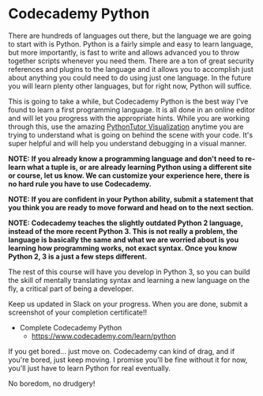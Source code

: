 # Codecademy Python
There are hundreds of languages out there, but the language we are going to start with is Python. Python is a fairly simple and easy to learn language, but more importantly, is fast to write and allows advanced you to throw together scripts whenever you need them. There are a ton of great security references and plugins to the language and it allows you to accomplish just about anything you could need to do using just one language. In the future you will learn plenty other languages, but for right now, Python will suffice.

This is going to take a while, but Codecademy Python is the best way I've found to learn a first programming language. It is all done in an online editor and will let you progress with the appropriate hints. While you are working through this, use the amazing [PythonTutor Visualization](http://www.pythontutor.com/visualize.html#mode=edit) anytime you are trying to understand what is going on behind the scene with your code. It's super helpful and will help you understand debugging in a visual manner.

**NOTE: If you already know a programming language and don't need to re-learn what a tuple is, or are already learning Python using a different site or course, let us know. We can customize your experience here, there is no hard rule you have to use Codecademy.**

**NOTE: If you are confident in your Python ability, submit a statement that you think you are ready to move forward and head on to the next section.**

**NOTE: Codecademy teaches the slightly outdated Python 2 language, instead of the more recent Python 3. This is not really a problem, the language is basically the same and what we are worried about is you learning how programming works, not exact syntax. Once you know Python 2, 3 is a just a few steps different.**

The rest of this course will have you develop in Python 3, so you can build the skill of mentally translating syntax and learning a new language on the fly, a critical part of being a developer. 

Keep us updated in Slack on your progress. When you are done, submit a screenshot of your completion certificate!! 

   * Complete Codecademy Python
      * <https://www.codecademy.com/learn/python>


If you get bored... just move on. Codecademy can kind of drag, and if you're bored, just keep moving. I promise you'll be fine without it for now, you'll just have to learn Python for real eventually.

No boredom, no drudgery! 